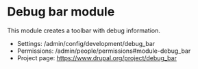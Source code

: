 # Debug bar module

This module creates a toolbar with debug information.

- Settings: /admin/config/development/debug_bar
- Permissions: /admin/people/permissions#module-debug_bar
- Project page: https://www.drupal.org/project/debug_bar
